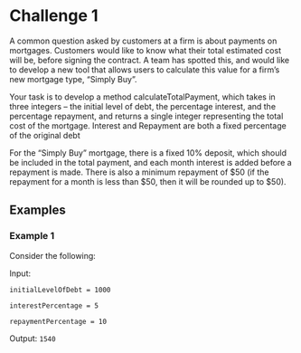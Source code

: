  # Challenge 1

A common question asked by customers at a firm is about payments on mortgages. Customers would like to know what their total estimated cost will be, before signing the contract. A team has spotted this, and would like to develop a new tool that allows users to calculate this value for a firm’s new mortgage type, “Simply Buy”.
 
Your task is to develop a method calculateTotalPayment, which takes in three integers – the initial level of debt, the percentage interest, and the percentage repayment, and returns a single integer representing the total cost of the mortgage. Interest and Repayment are both a fixed percentage of the original debt
 
For the “Simply Buy” mortgage, there is a fixed 10% deposit, which should be included in the total payment, and each month interest is added before a repayment is made. There is also a minimum repayment of $50 (if the repayment for a month is less than $50, then it will be rounded up to $50).

## Examples

### Example 1

Consider the following:

Input:

`initialLevelOfDebt = 1000`

`interestPercentage = 5`

`repaymentPercentage = 10`

Output:
`1540`